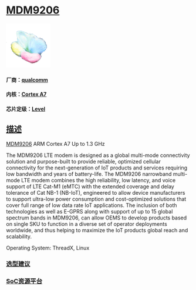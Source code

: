 ﻿# [MDM9206](https://github.com/sochub/MDM9206)
[![sites](SoC/SoC.png)](http://www.qitas.cn) 
#### 厂商：[qualcomm](https://github.com/sochub/qualcomm)
#### 内核：[Cortex A7](https://github.com/sochub/CA7)
#### 芯片定级：[Level](https://github.com/sochub/Level)
## [描述](https://github.com/sochub/MDM9206/wiki) 

[MDM9206](https://www.qualcomm.com/products/mdm9206-iot-modem) ARM Cortex A7 Up to 1.3 GHz

The MDM9206 LTE modem is designed as a global multi-mode connectivity solution and purpose-built to provide reliable, optimized cellular connectivity for the next-generation of IoT products and services requiring low bandwidth and years of battery-life. The MDM9206 narrowband multi-mode LTE modem combines the high reliability, low latency, and voice support of LTE Cat-M1 (eMTC) with the extended coverage and delay tolerance of Cat NB-1 (NB-IoT), engineered to allow device manufacturers to support ultra-low power consumption and cost-optimized solutions that cover full range of low data rate IoT applications. The inclusion of both technologies as well as E-GPRS along with support of up to 15 global spectrum bands in MDM9206, can allow OEMS to develop products based on single SKU to function in a diverse set of operator deployments worldwide, and thus helping to maximize the IoT products global reach and scalability.


Operating System: ThreadX, Linux

### [选型建议](https://github.com/sochub)



###  [SoC资源平台](http://www.qitas.cn)   
